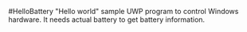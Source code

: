 #HelloBattery
"Hello world" sample UWP program to control Windows hardware.
It needs actual battery to get battery information.
